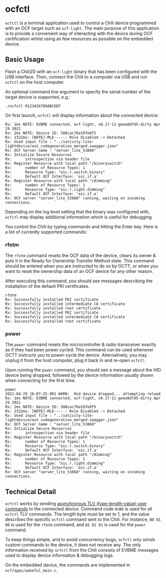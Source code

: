 # ocfctl

`ocfctl` is a terminal application used to control a Chili device programmed with an OCF target such as `ocf-light`. The main purpose of this application is to provide a convenient way of interacting with the device during OCF certification whilst using as few resources as possible on the embedded device.

## Basic Usage

Flash a Chili2D with an `ocf-light` binary that has been configured with the USB interface. Then, connect the Chili to a computer via USB and run `ocfctl` on the host computer. 

An optional command line argument to specify the serial number of the target device is supported, e.g.:

```
./ocfctl 0123456789ABCDEF
```

On first launch, `ocfctl` will display information about the connected device:

```
Rx: 1ms NOTE: EVBME connected, ocf-light, v0.17-11-geea8d7d5-dirty Apr 29 2021
Rx: 2ms NOTE: Device ID: 588cac70a197e8f5
Rx: 2322ms: [NOTE]-MLE-----: Role Disabled -> Detached
Rx: Used input file : "../iotivity-lite-lightdevice/out_codegeneration_merged.swagger.json"
Rx: OCF Server name : "server_lite_53868"
Rx: Intialize Secure Resources
Rx:      introspection via header file
Rx: Register Resource with local path "/binaryswitch"
Rx:      number of Resource Types: 1
Rx:      Resource Type: "oic.r.switch.binary"
Rx:      Default OCF Interface: 'oic.if.a'
Rx: Register Resource with local path "/dimming"
Rx:      number of Resource Types: 1
Rx:      Resource Type: "oic.r.light.dimming"
Rx:      Default OCF Interface: 'oic.if.a'
Rx: OCF server "server_lite_53868" running, waiting on incoming connections.
```

Depending on the log level setting that the binary was configured with, `ocfctl` may display additional information which is useful for debugging.

You control the Chili by typing commands and hitting the Enter key. Here is a list of currently supported commands:

### rfotm

The `rfotm` command resets the OCF data of the device, clears its owner & puts it in the Ready for Ownership Transfer Method state. This command should be entered when you are instructed to do so by OCTT, or when you want to reset the ownership data of an OCF device for any other reason.

After executing this command, you should see messages describing the installation of the default PKI certificates.

```
rfotm
Rx: Successfully installed PKI certificate
Rx: Successfully installed intermediate CA certificate
Rx: Successfully installed root certificate
Rx: Successfully installed PKI certificate
Rx: Successfully installed intermediate CA certificate
Rx: Successfully installed root certificate

```

### power

The `power` command resets the microcontroller & radio transceiver exactly as if they had been power cycled. This command can be used whenever OCTT instructs you to power-cycle the device. Alternatively, you may unplug it from the host computer, plug it back in and re-open `ocfctl`.

Upon running the `power` command, you should see a message about the HID device being dropped, followed by the device information usually shown when connecting for the first time.

```
power
2021-04-29 16:07:25.901 WARN:  Hid device dropped... attempting reload
Rx: 1ms NOTE: EVBME connected, ocf-light, v0.17-11-geea8d7d5-dirty Apr 29 2021
Rx: 2ms NOTE: Device ID: 588cac70a197e8f5
Rx: 2322ms: [NOTE]-MLE-----: Role Disabled -> Detached
Rx: Used input file : "../iotivity-lite-lightdevice/out_codegeneration_merged.swagger.json"
Rx: OCF Server name : "server_lite_53868"
Rx: Intialize Secure Resources
Rx:      introspection via header file
Rx: Register Resource with local path "/binaryswitch"
Rx:      number of Resource Types: 1
Rx:      Resource Type: "oic.r.switch.binary"
Rx:      Default OCF Interface: 'oic.if.a'
Rx: Register Resource with local path "/dimming"
Rx:      number of Resource Types: 1
Rx:      Resource Type: "oic.r.light.dimming"
Rx:      Default OCF Interface: 'oic.if.a'
Rx: OCF server "server_lite_53868" running, waiting on incoming connections.

```

## Technical Detail

`ocfctl` works by sending [asynchronous TLV (type-length-value) user commands](../../../../docs/reference/cascoda-tlv-message.md) to the connected device. Command code `0xB0` is used for all `ocfctl` TLV commands. The length byte must be set to 1, and the value describes the specific `ocfctl` command sent to the Chili. For instance, `B0 01 00` is used for the `rfotm` command, and `B1 01 01` is used for the `power` command.

To keep things simple, and to avoid concurrency bugs, `ocfctl` only _sends_ custom commands to the device, it does not receive any. The only information received by `ocfctl` from the Chili consists of EVBME messages used to display device information & debugging logs.

On the embedded device, the commands are implemented in `ocf/apps/wakeful_main.c`.
